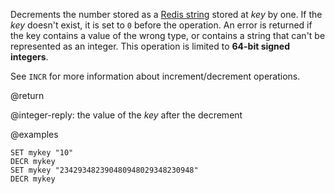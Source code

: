 Decrements the number stored as a [Redis string](/docs/data-types/strings) stored at _key_ by one.
If the _key_ doesn't exist, it is set to `0` before the operation.
An error is returned if the key contains a value of the wrong type, or contains a string that can't be represented as an integer.
This operation is limited to **64-bit signed integers**.

See `INCR` for more information about increment/decrement operations.

@return

@integer-reply: the value of the _key_ after the decrement

@examples

```cli
SET mykey "10"
DECR mykey
SET mykey "234293482390480948029348230948"
DECR mykey
```
